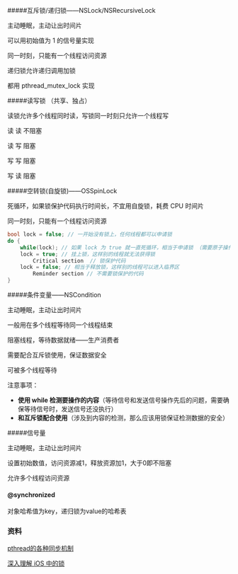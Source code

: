 #####互斥锁/递归锁——NSLock/NSRecursiveLock

主动睡眠，主动让出时间片

可以用初始值为 1 的信号量实现

同一时刻，只能有一个线程访问资源

递归锁允许递归调用加锁

都用 pthread_mutex_lock 实现

#####读写锁 （共享、独占）

读锁允许多个线程同时读，写锁同一时刻只允许一个线程写

读 读 不阻塞

读 写 阻塞

写 写 阻塞

写 读 阻塞

#####空转锁(自旋锁)——OSSpinLock

死循环，如果锁保护代码执行时间长，不宜用自旋锁，耗费 CPU 时间片

同一时刻，只能有一个线程访问资源

```c
bool lock = false; // 一开始没有锁上，任何线程都可以申请锁  
do {  
    while(lock); // 如果 lock 为 true 就一直死循环，相当于申请锁 （需要原子操作）
    lock = true; // 挂上锁，这样别的线程就无法获得锁
        Critical section  // 锁保护代码
    lock = false; // 相当于释放锁，这样别的线程可以进入临界区
        Reminder section // 不需要锁保护的代码        
}
```

#####条件变量——NSCondition

主动睡眠，主动让出时间片

一般用在多个线程等待同一个线程结束

阻塞线程，等待数据就绪——生产消费者

需要配合互斥锁使用，保证数据安全

可被多个线程等待

注意事项：

-  **使用 while 检测要操作的内容**（等待信号和发送信号操作先后的问题，需要确保等待信号时，发送信号还没执行）
- **和互斥锁配合使用**（涉及到内容的检测，那么应该用锁保证检测数据的安全）

#####信号量

主动睡眠，主动让出时间片

设置初始数值，访问资源减1，释放资源加1，大于0即不阻塞

允许多个线程访问资源

#### @synchronized

对象哈希值为key，递归锁为value的哈希表

### 资料

[pthread的各种同步机制](https://casatwy.com/pthreadde-ge-chong-tong-bu-ji-zhi.html)

[深入理解 iOS 中的锁](<https://bestswifter.com/ios-lock/>)